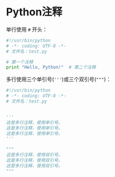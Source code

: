 # Python注释
单行使用 `#` 开头：  
```py
#!/usr/bin/python
# -*- coding: UTF-8 -*-
# 文件名：test.py

# 第一个注释
print "Hello, Python!"  # 第二个注释
```

多行使用三个单引号(`'''`)或三个双引号(`"""`)：  
```py
#!/usr/bin/python
# -*- coding: UTF-8 -*-
# 文件名：test.py


'''
这是多行注释，使用单引号。
这是多行注释，使用单引号。
这是多行注释，使用单引号。
'''

"""
这是多行注释，使用双引号。
这是多行注释，使用双引号。
这是多行注释，使用双引号。
"""
```

